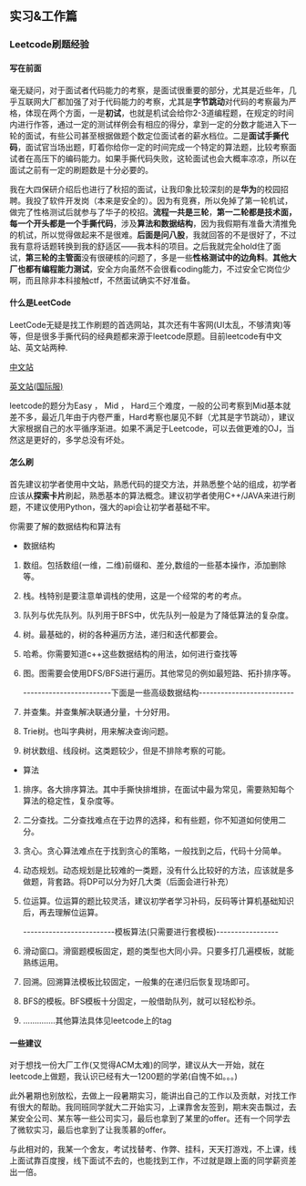 ## 实习&工作篇

### Leetcode刷题经验

#### 写在前面

毫无疑问，对于面试者代码能力的考察，是面试很重要的部分，尤其是近些年，几乎互联网大厂都加强了对于代码能力的考察，尤其是**字节跳动**对代码的考察最为严格，体现在两个方面，一是**初试**，也就是机试会给你2-3道编程题，在规定的时间内进行作答，通过一定的测试样例会有相应的得分，拿到一定的分数才能进入下一轮的面试，有些公司甚至根据做题个数定位面试者的薪水档位。二是**面试手撕代码**，面试官当场出题，盯着你给你一定的时间完成一个特定的算法题，比较考察面试者在高压下的编码能力。如果手撕代码失败，这轮面试也会大概率凉凉，所以在面试之前有一定的刷题数是十分必要的。

我在大四保研介绍后也进行了秋招的面试，让我印象比较深刻的是**华为**的校园招聘。我投了软件开发岗（本来是安全的）。因为有竞赛，所以免掉了第一轮机试，做完了性格测试后就参与了华子的校招。**流程一共是三轮**，**第一二轮都是技术面，每一个开头都是一个手撕代码**，涉及**算法和数据结构**，因为我假期有准备大清推免的机试，所以觉得做起来不是很难。**后面是问八股**，我就回答的不是很好了，不过我有意将话题转换到我的舒适区——我本科的项目。之后我就完全hold住了面试，**第三轮的主管面**没有很硬核的问题了，多是一些**性格测试中的边角料**。**其他大厂也都有编程能力测试**，安全方向虽然不会很看coding能力，不过安全它岗位少啊，而且除非本科接触ctf，不然面试确实不好准备。

#### 什么是LeetCode

LeetCode无疑是找工作刷题的首选网站，其次还有牛客网(UI太乱，不够清爽)等等，但是很多手撕代码的经典题都来源于leetcode原题。目前leetcode有中文站、英文站两种.

[中文站](http://leetcode-cn.com/)

[英文站(国际服)](http://leetcode.com/)

leetcode的题分为Easy ， Mid ， Hard三个难度，一般的公司考察到Mid基本就差不多，最近几年由于内卷严重，Hard考察也屡见不鲜（尤其是字节跳动），建议大家根据自己的水平循序渐进。如果不满足于Leetcode，可以去做更难的OJ，当然这是更好的，多学总没有坏处。

#### 怎么刷

首先建议初学者使用中文站，熟悉代码的提交方法，并熟悉整个站的组成，初学者应该从**探索卡片**刷起，熟悉基本的算法概念。建议初学者使用C++/JAVA来进行刷题，不建议使用Python，强大的api会让初学者基础不牢。

你需要了解的数据结构和算法有

- 数据结构

1. 数组。包括数组(一维，二维)前缀和、差分,数组的一些基本操作，添加删除等。

2. 栈。栈特别是要注意单调栈的使用，这是一个经常的考的考点。

3. 队列与优先队列。队列用于BFS中，优先队列一般是为了降低算法的复杂度。

4. 树。最基础的，树的各种遍历方法，递归和迭代都要会。

5. 哈希。你需要知道c++这些数据结构的用法，如何进行查找等

6. 图。图需要会使用DFS/BFS进行遍历。其他常见的例如最短路、拓扑排序等。

   ------------------------下面是一些高级数据结构--------------------------

7. 并查集。并查集解决联通分量，十分好用。

8. Trie树。也叫字典树，用来解决查询问题。

9. 树状数组、线段树。这类题较少，但是不排除考察的可能。

- 算法

1. 排序。各大排序算法。其中手撕快排堆排，在面试中最为常见，需要熟知每个算法的稳定性，复杂度等。

2. 二分查找。二分查找难点在于边界的选择，和有些题，你不知道如何使用二分。

3. 贪心。贪心算法难点在于找到贪心的策略，一般找到之后，代码十分简单。

4. 动态规划。动态规划是比较难的一类题，没有什么比较好的方法，应该就是多做题，背套路。将DP可以分为好几大类（后面会进行补充）

5. 位运算。位运算的题比较灵活，建议初学者学习补码，反码等计算机基础知识后，再去理解位运算。

   -------------------------模板算法(只需要进行套模板)-----------------

6. 滑动窗口。滑窗题模板固定，题的类型也大同小异。只要多打几遍模板，就能熟练运用。

7. 回溯。回溯算法模板比较固定，一般集的在递归后恢复现场即可。

8. BFS的模板。BFS模板十分固定，一般借助队列，就可以轻松秒杀。

9. ..............其他算法具体见leetcode上的tag

#### 一些建议

对于想找一份大厂工作(又觉得ACM太难)的同学，建议从大一开始，就在leetcode上做题，我认识已经有大一1200题的学弟(自愧不如。。。)

此外暑期也别放松，去做上一段暑期实习，能讲出自己的工作以及贡献，对找工作有很大的帮助。我同班同学就大二开始实习，上课靠舍友签到，期末突击飘过，去某安全公司、某东等一些公司实习，最后也拿到了某里的offer。还有一个同学去了微软实习，最后也拿到了让我羡慕的offer。

与此相对的，我某一个舍友，考试找替考、作弊、挂科，天天打游戏，不上课，线上面试靠百度搜，线下面试不去的，也能找到工作，不过就是跟上面的同学薪资差出一倍。
